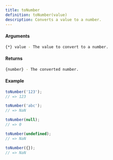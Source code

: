 ```yaml
---
title: toNumber
definition: toNumber(value)
description: Converts a value to a number.
---
```



#### Arguments


```bash
{*} value - The value to convert to a number.
```


#### Returns


```bash
{number} - The converted number.
```


#### Example


```ts
toNumber('123');
// => 123

toNumber('abc');
// => NaN

toNumber(null);
// => 0

toNumber(undefined);
// => NaN

toNumber({});
// => NaN
```